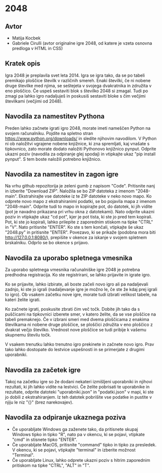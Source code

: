 # 2048

## Avtor

* Matija Kocbek
* Gabriele Cirulli (avtor originalne igre 2048, od katere je vzeta osnovna predloga v HTML in CSS)

## Kratek opis

Igra 2048 je preplavila svet leta 2014. Igra se igra tako, da se po tabeli
premikajo ploščice številk v različnih smereh. Enaki številki, če ni nobene 
druge številke med njima, se seštejeta v svojega dvakratnika in združita v 
eno ploščico. Če uspeš sestaviti blok s številko 2048 si zmagal. Tudi po zmagi 
pa lahko igro nadaljuješ in poskusiš sestaviti bloke s čim večjimi številkami 
(večjimi od 2048).

## Navodila za namestitev Pythona

Preden lahko začnete igrati igro 2048, morate imeti nameščen Python na svojem
računalniku. Pojdite na spletno stran https://www.python.org/downloads/ in 
sledite njihovim navodilom. V Python ni ob naložitvi vgrajene nobene knjižnice, 
ki zna spremljati, kaj vnašate s tipkovnico, zato morate dodato naložiti Pythonovo
knjižnico pynput. Odprite ukazni poziv (navodila za odpiranje glej spodaj) in
vtipkajte ukaz "pip install pynput". S tem boste naložili potrebno knjižnico.

## Navodila za namestitev in zagon igre

Na vrhu github repozitorija je zeleni gumb z napisom "Code". Pritisnite nanj
in izberite "Download ZIP". Naložila se bo ZIP datoteka z imenom "2048-main".
Ekstrahirajte vse datoteke iz te ZIP datoteke v neko novo mapo. Ko odprete
novo mapo z ekstrahiranimi podatki, se bo pojavila mapa z imenom "2048-main".
Odprite tudi to mapo in kopirajte pot, do datotek, ki jih vidite (pot je
navadno prikazana pri vrhu okna z datotekami). Nato odprite ukazni poziv in 
vtipkajte ukaz "cd pot", kjer je pot tista, ki ste jo pred tem kopirali. Pot, 
ki ste jo kopirali, lahko prilepite z zaporednim stiskom na tipke "CTRL" in "V". 
Nato pritisnite "ENTER". Ko ste s tem končali, vtipkajte še ukaz "2048.py" in 
pritisnite "ENTER". Povezavo, ki se prikaže (podobna mora biti http://127.0.0.1:8080/), 
prepišite v okence za iskanje v svojem spletnem brskalniku. Odprlo se bo okence s prijavo.

## Navodila za uporabo spletnega vmesnika

Za uporabo spletnega vmesnika računalniške igre 2048 je potrebna predhodna
registracija. Ko ste registrirani, se lahko prijavite in igrate igro.

Ko se prijavite, lahko izbirate, ali boste začeli novo igro ali pa nadaljevali
zadnjo, ki ste jo igrali (nadaljevanje igre je možno le, če ste že kdaj prej
igrali to igro). Ob vsakem začetku nove igre, morate tudi izbrati velikost tabele,
na kateri želite igrati.

Ko začnete igrati, poskusite zbrati čim več točk. Dobite jih tako da s puščicami
na tipkovnici izberete smer, v katero želite, da se vse ploščice na tabeli
premaknejo. Če v izbrani smeri med dvema ploščicama z enakima številkama ni nobene
druge ploščice, se ploščici združita v eno ploščico z dvakrat večjo številko. 
Vrednost nove ploščice se tudi pribije k vašemu skupnemu številu točk.

V vsakem trenutku lahko trenutno igro prekinete in začnete novo igro. Prav tako
lahko dostopate do lestvice uspešnosti in se primerjate z drugimi uporabniki.

## Navodila za začetek igre

Takoj na začetku igre so že dodani nekateri izmišljeni uporabniki in njihovi
rezultati, ki jih lahko vidite na lestvici. Če želite pobrisati te uporabnike in
rezultate, odprite datoteki "uporabniki.json" in "podatki.json" v mapi, ki ste jo 
dobili z ekstrahiranjem. Iz teh datotek pobrišite vse podatke in pustite v njiju 
le niz "{}" (brez narekovajev).

## Navodila za odpiranje ukaznega poziva

* Če uporabljate Windows ga zaženete tako, da pritisnete skupaj Windows tipko 
in tipko "R", nato pa v okencu, ki se pojavi, vtipkate "cmd" in stisnete tipko "ENTER".
* Če uporabljate MacOS, pritisnite "command" tipko in tipko za presledek. V okencu,
ki se pojavi, vtipkajte "terminal" in izberite možnost "Terminal".
* Če uporabljate Linux, lahko odprete ukazni poziv s hitrim zaporednim pritiskom na
tipke "CTRL", "ALT" in  "T".